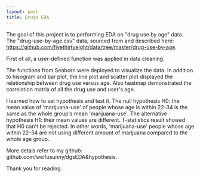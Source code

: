 ```yaml
---
layout: post
title: Drugs EDA
---
```


The goal of this project is to performing EDA on "drug use by age" data. The "drug-use-by-age.csv" data, sourced from and described here: https://github.com/fivethirtyeight/data/tree/master/drug-use-by-age.

First of all, a user-defined function was applied in data cleaning.

The functions from Seaborn were deployed to visualize the data. In addition to hisogram and bar plot, the line plot and scatter plot displayed the relationship between drug use versus age. Also heatmap demonstrated the correlation matrix of all the drug use and user's age.

I learned how to set hypothesis and test it. The null hypothesis H0: the mean value of 'marijuana-use' of people whose age is within 22-34 is the same as the whole group's mean 'marijuana-use'. The alternative hypothesis H1: their mean values are different. T-statistics result showed that H0 can't be rejected. In other words, 'marijuana-use' people whose age within 22-34 are not using different amount of marijuana compared to the whole age group.

More detais refer to my github: github.com/weifusunny/dgsEDA&hypothesis.

Thank you for reading.
